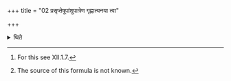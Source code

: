 +++
title = "02 प्रसृप्तेषूपांशुपात्रेण गृह्णात्यनया त्वा"

+++

<details><summary>थिते</summary>

2. After they have crept (into the Sadas) (the Adhvaryu) takes (this scoop)[^1] by means of the cup for the Upāṁśu (-scoop) with anayā tvā....[^2]  

[^1]: For this see XII.1.7.  

[^2]: The source of this formula is not known.  
</details>
